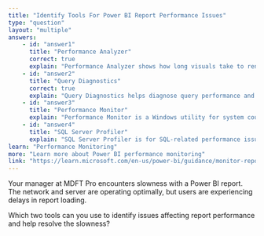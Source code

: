 ```yaml
---
title: "Identify Tools For Power BI Report Performance Issues"
type: "question"
layout: "multiple"
answers:
    - id: "answer1"
      title: "Performance Analyzer"
      correct: true
      explain: "Performance Analyzer shows how long visuals take to render and retrieve data, helping diagnose report slowness."
    - id: "answer2"
      title: "Query Diagnostics"
      correct: true
      explain: "Query Diagnostics helps diagnose query performance and transformation steps in Power BI."
    - id: "answer3"
      title: "Performance Monitor"
      explain: "Performance Monitor is a Windows utility for system counters, not specific to Power BI report performance."
    - id: "answer4"
      title: "SQL Server Profiler"
      explain: "SQL Server Profiler is for SQL-related performance issues, not Power BI report performance."
learn: "Performance Monitoring"
more: "Learn more about Power BI performance monitoring"
link: "https://learn.microsoft.com/en-us/power-bi/guidance/monitor-report-performance"
---
```

Your manager at MDFT Pro encounters slowness with a Power BI report. The network and server are operating optimally, but users are experiencing delays in report loading.

Which two tools can you use to identify issues affecting report performance and help resolve the slowness?

